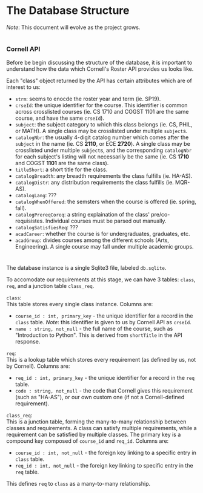 # The Database Structure
*Note*: This document will evolve as the project grows.
#
### Cornell API

Before be begin discussing the structure of the database, it is important to understand
how the data which Cornell's Roster API provides us looks like.

Each "class" object returned by the API has certain attributes which are of interest to us:
- `strm`: seems to enocde the roster year and term (ie. SP19). 
- `crseId`: the unique identifier for the course. This identifier is common across crosslisted courses (ie. CS 1710 and 
COGST 1101 are the same course, and have the same `crseId`).
- `subject`: the subject category to which this class belongs (ie. CS, PHIL, or MATH). 
A single class may be crosslisted under multiple `subject`s.  
- `catalogNbr`: the usually 4-digit catalog number which comes after the `subject` in the name (ie. CS **2110**, or ECE **2720**).
A single class may be crosslisted under multiple `subject`s, and the corresponding `catalogNbr` for each subject's listing
will not necessarily be the same (ie. CS **1710** and COGST **1101** are the same class). 
- `titleShort`: a short title for the class. 
- `catalogBreadth`: any breadth requirements the class fulfills (ie. HA-AS).
- `catalogDistr`: any distribution requirements the class fulfills (ie. MQR-AS). 
- `catalogLang`: ???
- `catalogWhenOffered`: the semsters when the course is offered (ie. spring, fall). 
- `catalogPrereqCoreq`: a string explaination of the class' pre/co-requisistes. Individual courses must be parsed out manually. 
- `catalogSatisfiesReq`: ???
- `acadCareer`: whether the course is for undergraduates, graduates, etc. 
- `acadGroup`: divides courses among the different schools (Arts, Engineering). A single course may 
fall under multiple academic groups. 

#


The database instance is a single Sqlite3 file, labeled `db.sqlite`. 

To accomodate our requirements at this stage, we can have 3 tables:
`class`, `req`, and a junction table `class_req`. 

`class`: <br>
This table stores every single class instance. Columns are:
- `course_id : int, primary_key` - the unique identifier for a record in the `class` table. *Note*: this identifier is given to us by Cornell API as `crseId`. 
- `name : string, not_null` - the full name of the course, such as "Introduction to Python". This is derived from `shortTitle` in the API response. 

`req`: <br>
This is a lookup table which stores every requirement (as defined by us, not by Cornell). Columns are: 
- `req_id : int, primary_key` - the unique identifier for a record in the `req` table. 
- `code : string, not_null` - the code that Cornell gives this requirement (such as "HA-AS"), or our own custom one (if not a Cornell-defined requirement).

`class_req`: <br>
This is a junction table, forming the many-to-many relationship between classes and requirements. A class can satisfy multiple requirements, while a requirement can be satisfied by multiple classes. The primary key is a compound key composed of `course_id` and `req_id`. Columns are:
- `course_id : int, not_null` - the foreign key linking to a specific entry in `class` table. 
- `req_id : int, not_null` - the foreign key linking to specific entry in the `req` table. 

This defines `req` to `class` as a many-to-many relationship. 